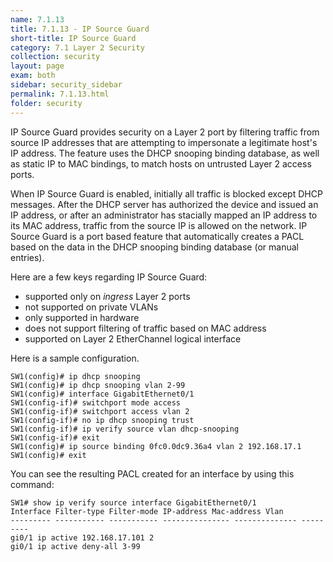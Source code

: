 ```yaml
---
name: 7.1.13
title: 7.1.13 - IP Source Guard
short-title: IP Source Guard
category: 7.1 Layer 2 Security
collection: security
layout: page
exam: both
sidebar: security_sidebar
permalink: 7.1.13.html
folder: security
---
```

IP Source Guard provides security on a Layer 2 port by filtering traffic from source IP addresses that are attempting to impersonate a legitimate host's IP address. The feature uses the DHCP snooping binding database, as well as static IP to MAC bindings, to match hosts on untrusted Layer 2 access ports.

When IP Source Guard is enabled, initially all traffic is blocked except DHCP messages. After the DHCP server has authorized the device and issued an IP address, or after an administrator has stacially mapped an IP address to its MAC address, traffic from the source IP is allowed on the network. IP Source Guard is a port based feature that automatically creates a PACL based on the data in the DHCP snooping binding database (or manual entries).

Here are a few keys regarding IP Source Guard:

- supported only on *ingress* Layer 2 ports
- not supported on private VLANs
- only supported in hardware
- does not support filtering of traffic based on MAC address
- supported on Layer 2 EtherChannel logical interface

Here is a sample configuration.
```
SW1(config)# ip dhcp snooping
SW1(config)# ip dhcp snooping vlan 2-99
SW1(config)# interface GigabitEthernet0/1
SW1(config-if)# switchport mode access
SW1(config-if)# switchport access vlan 2
SW1(config-if)# no ip dhcp snooping trust
SW1(config-if)# ip verify source vlan dhcp-snooping
SW1(config-if)# exit
SW1(config)# ip source binding 0fc0.0dc9.36a4 vlan 2 192.168.17.1
SW1(config)# exit
```

You can see the resulting PACL created for an interface by using this command:
```
SW1# show ip verify source interface GigabitEthernet0/1
Interface Filter-type Filter-mode IP-address Mac-address Vlan
--------- ----------- ----------- --------------- -------------- ---------
gi0/1 ip active 192.168.17.101 2
gi0/1 ip active deny-all 3-99
```